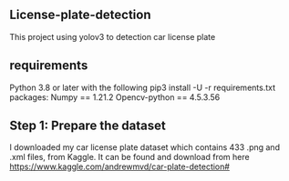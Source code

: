 ## License-plate-detection
This project using yolov3 to detection car license plate

## requirements
Python 3.8 or later with the following pip3 install -U -r requirements.txt packages:
Numpy == 1.21.2
Opencv-python == 4.5.3.56

## Step 1: Prepare the dataset
I downloaded my car license plate dataset which contains 433 .png and .xml files, from Kaggle. It can be found and download from here
https://www.kaggle.com/andrewmvd/car-plate-detection#
